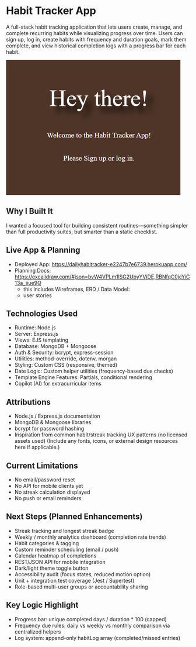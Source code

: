 # Habit Tracker App

A full-stack habit tracking application that lets users create, manage, and complete recurring habits while visualizing progress over time. Users can sign up, log in, create habits with frequency and duration goals, mark them complete, and view historical completion logs with a progress bar for each habit.

![alt text](image.png)


## Why I Built It

I wanted a focused tool for building consistent routines—something simpler than full productivity suites, but smarter than a static checklist. 

## Live App & Planning

- Deployed App: https://dailyhabitracker-e2247b7e6739.herokuapp.com/
- Planning Docs: https://excalidraw.com/#json=bvW4VPLm1lSG2UbyYViDE,RBNfqC0jcYiC13a_jiue9Q
  - this includes Wireframes, ERD / Data Model:
  - user stories

## Technologies Used

- Runtime: Node.js
- Server: Express.js
- Views: EJS templating
- Database: MongoDB + Mongoose
- Auth & Security: bcrypt, express-session
- Utilities: method-override, dotenv, morgan
- Styling: Custom CSS (responsive, themed)
- Date Logic: Custom helper utilities (frequency-based due checks)
- Template Engine Features: Partials, conditional rendering
- Copilot (AI) for extracurricular items

## Attributions

- Node.js / Express.js documentation
- MongoDB & Mongoose libraries
- bcrypt for password hashing
- Inspiration from common habit/streak tracking UX patterns (no licensed assets used)
(Include any fonts, icons, or external design resources here if applicable.)

## Current Limitations

- No email/password reset
- No API for mobile clients yet
- No streak calculation displayed
- No push or email reminders

## Next Steps (Planned Enhancements)

- Streak tracking and longest streak badge
- Weekly / monthly analytics dashboard (completion rate trends)
- Habit categories & tagging
- Custom reminder scheduling (email / push)
- Calendar heatmap of completions
- REST/JSON API for mobile integration
- Dark/light theme toggle button
- Accessibility audit (focus states, reduced motion option)
- Unit + integration test coverage (Jest / Supertest)
- Role-based multi-user groups or accountability sharing

## Key Logic Highlight

- Progress bar: unique completed days / duration * 100 (capped)
- Frequency due rules: daily vs weekly vs monthly comparison via centralized helpers
- Log system: append-only habitLog array (completed/missed entries)


